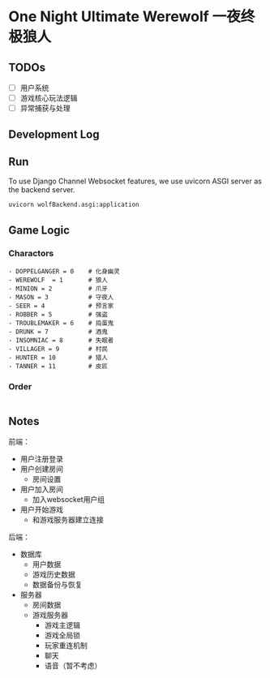 # One Night Ultimate Werewolf 一夜终极狼人

## TODOs

- [ ] 用户系统
- [ ] 游戏核心玩法逻辑
- [ ] 异常捕获与处理

## Development Log

## Run

To use Django Channel Websocket features, we use uvicorn ASGI server as the backend server.
```bash
uvicorn wolfBackend.asgi:application
```

## Game Logic

### Charactors
```
- DOPPELGANGER = 0    # 化身幽灵
- WEREWOLF  = 1       # 狼人
- MINION = 2          # 爪牙
- MASON = 3           # 守夜人
- SEER = 4            # 预言家
- ROBBER = 5          # 强盗
- TROUBLEMAKER = 6    # 捣蛋鬼
- DRUNK = 7           # 酒鬼
- INSOMNIAC = 8       # 失眠者
- VILLAGER = 9        # 村民
- HUNTER = 10         # 猎人
- TANNER = 11         # 皮匠
```

### Order

```

```

## Notes
前端：
- 用户注册登录
- 用户创建房间
    - 房间设置
- 用户加入房间
    - 加入websocket用户组
- 用户开始游戏
    - 和游戏服务器建立连接

后端：
- 数据库
    - 用户数据
    - 游戏历史数据
    - 数据备份与恢复
- 服务器
    - 房间数据
    - 游戏服务器
        - 游戏主逻辑
        - 游戏全局锁
        - 玩家重连机制
        - 聊天
        - 语音（暂不考虑）